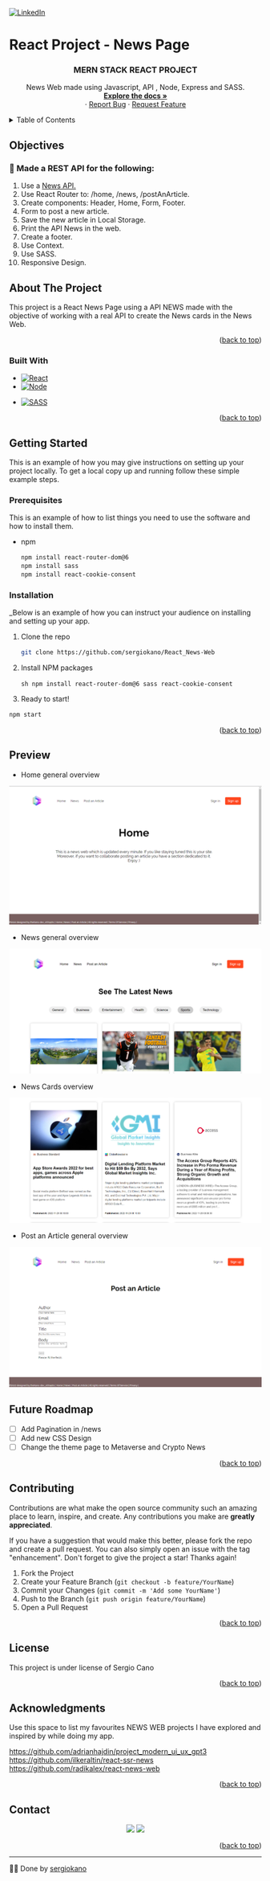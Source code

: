 [![LinkedIn][linkedin-shield]][linkedin-url]

# React Project - News Page

  <h3 align="center">MERN STACK REACT PROJECT</h3>

  <p align="center">
    News Web made using Javascript, API , Node, Express and SASS.
    <br />
    <a href="https://github.com/sergiokano/React_News-Web"><strong>Explore the docs »</strong></a>
    <br />
    ·
    <a href="https://github.com/sergiokano/React_News-Web/issues">Report Bug</a>
    ·
    <a href="https://github.com/sergiokano/React_News-Web/issues">Request Feature</a>
  </p>
</div>

<!-- TABLE OF CONTENTS -->
<details>
  <summary>Table of Contents</summary>
  <ol>
        <li><a href="#objectives">Objectives</a></li>
    <li>
      <a href="#about-the-project">About The Project</a>
      <ul>
         <li><a href="#built-with">Built With</a></li>
      </ul>   
    </li>
    <li>
      <a href="#getting-started">Getting Started</a>
      <ul>
        <li><a href="#prerequisites">Prerequisites</a></li>
        <li><a href="#installation">Installation</a></li>
      </ul>
    </li>
    <li><a href="#preview">Preview</a></li>
    <li><a href="#future-roadmap">Future Roadmap</a></li>
    <li><a href="#contributing">Contributing</a></li>
    <li><a href="#license">License</a></li>
    <li><a href="#acknowledgments">Acknowledgments</a></li>
    <li><a href="#contact">Contact</a></li>
  </ol>
</details>

<!-- ABOUT THE OBJECTIVES -->

## Objectives

### 🚧 Made a REST API for the following:

<objectives>
  <ol>
    <li>Use a <a href="https://newsapi.org/">News API.</a></li>
    <li>Use React Router to: /home, /news, /postAnArticle.</a></li>
    <li>Create components: Header, Home, Form, Footer.</a></li>
    <li>Form to post a new article.</a></li>
    <li>Save the new article in Local Storage.</a></li>
    <li>Print the API News in the web.</a></li>
    <li>Create a footer.</a></li>
    <li>Use Context.</a></li>
    <li>Use SASS.</a></li>
    <li>Responsive Design.</a></li>

  </ol>
</objectives>

<!-- ABOUT THE PROJECT -->

## About The Project

This project is a React News Page using a API NEWS made with the objective of working with a real API to create the News cards in the News Web.


<p align="right">(<a href="#readme-top">back to top</a>)</p>

### Built With

- [![React][React.js]][react-url]
- [![Node][node.js]][node.js-url]
* [![SASS][SASS]][SASS-url]

<p align="right">(<a href="#readme-top">back to top</a>)</p>

<!-- GETTING STARTED -->

## Getting Started

This is an example of how you may give instructions on setting up your project locally.
To get a local copy up and running follow these simple example steps.

### Prerequisites

This is an example of how to list things you need to use the software and how to install them.

- npm
  ```sh
  npm install react-router-dom@6
  npm install sass
  npm install react-cookie-consent
  ```

### Installation

\_Below is an example of how you can instruct your audience on installing and setting up your app.

1. Clone the repo

   ```sh
   git clone https://github.com/sergiokano/React_News-Web
   ```
2. Install NPM packages

   ```sh npm install react-router-dom@6 sass react-cookie-consent```
   
3. Ready to start!

```sh
npm start
```

<p align="right">(<a href="#readme-top">back to top</a>)</p>

<!-- PREVIEW -->
## Preview 

- Home general overview

![foto](./src/assets/Home.png)

- News general overview

![foto](./src/assets/News.png)

- News Cards overview

![foto](./src/assets/NewsCard.png)


- Post an Article general overview

![foto](./src/assets/PostArticle.png)


<!-- FUTURE -->

## Future Roadmap

- [ ] Add Pagination in /news
- [ ] Add new CSS Design
- [ ] Change the theme page to Metaverse and Crypto News

<p align="right">(<a href="#readme-top">back to top</a>)</p>

<!-- CONTRIBUTING -->

## Contributing

Contributions are what make the open source community such an amazing place to learn, inspire, and create. Any contributions you make are **greatly appreciated**.

If you have a suggestion that would make this better, please fork the repo and create a pull request. You can also simply open an issue with the tag "enhancement".
Don't forget to give the project a star! Thanks again!

1. Fork the Project
2. Create your Feature Branch (`git checkout -b feature/YourName`)
3. Commit your Changes (`git commit -m 'Add some YourName'`)
4. Push to the Branch (`git push origin feature/YourName`)
5. Open a Pull Request

<p align="right">(<a href="#readme-top">back to top</a>)</p>

<!-- LICENSE -->

## License

This project is under license of Sergio Cano

<p align="right">(<a href="#readme-top">back to top</a>)</p>

<!-- ACKNOWLEDGMENTS -->

## Acknowledgments

Use this space to list my favourites NEWS WEB projects I have explored and inspired by while doing my app.

https://github.com/adrianhajdin/project_modern_ui_ux_gpt3
https://github.com/ilkeraltin/react-ssr-news
https://github.com/radikalex/react-news-web


<p align="right">(<a href="#readme-top">back to top</a>)</p>

<!-- CONTACT -->

## Contact

  <p align="center">
<a href = "mailto:sergiocano.design@gmail.com"><img src="https://img.shields.io/badge/-Gmail-%23333?style=for-the-badge&logo=gmail&logoColor=white" target="_blank"></a>
    <a href="https://www.linkedin.com/in/sergiocano-frontend-backend-mern/" target="_blank"><img src="https://img.shields.io/badge/-LinkedIn-%230077B5?style=for-the-badge&logo=linkedin&logoColor=white" target="_blank"></a> 
</p>

<p align="right">(<a href="#readme-top">back to top</a>)</p>

---

👨‍💻️ Done by [sergiokano](https://github.com/sergiokano)

<!-- MARKDOWN LINKS & IMAGES -->
<!-- https://www.markdownguide.org/basic-syntax/#reference-style-links -->

[linkedin-shield]: https://img.shields.io/badge/-LinkedIn-black.svg?style=for-the-badge&logo=linkedin&colorB=555
[linkedin-url]: https://linkedin.com/in/sergiocano-dev
[product-screenshot]: images/screenshot.png
[next.js]: https://img.shields.io/badge/next.js-000000?style=for-the-badge&logo=nextdotjs&logoColor=white
[next-url]: https://nextjs.org/
[react.js]: https://img.shields.io/badge/React-20232A?style=for-the-badge&logo=react&logoColor=61DAFB
[react-url]: https://reactjs.org/
[vue.js]: https://img.shields.io/badge/Vue.js-35495E?style=for-the-badge&logo=vuedotjs&logoColor=4FC08D
[vue-url]: https://vuejs.org/
[angular.io]: https://img.shields.io/badge/Angular-DD0031?style=for-the-badge&logo=angular&logoColor=white
[angular-url]: https://angular.io/
[jwt]: https://img.shields.io/badge/JWT-black?style=for-the-badge&logo=JSON%20web%20tokens
[jwt-url]: https://jwt.io/
[vercel]: https://img.shields.io/badge/vercel-%23000000.svg?style=for-the-badge&logo=vercel&logoColor=white
[vercel-url]: https://vercel.com/
[mongodb]: https://img.shields.io/badge/MongoDB-%234ea94b.svg?style=for-the-badge&logo=mongodb&logoColor=white
[mongodb-url]: https://www.mongodb.com/es
[express.js]: https://img.shields.io/badge/express.js-%23404d59.svg?style=for-the-badge&logo=express&logoColor=%2361DAFB
[express.js-url]: https://expressjs.com/
[node.js]: https://img.shields.io/badge/node.js-6DA55F?style=for-the-badge&logo=node.js&logoColor=white
[node.js-url]: https://nextjs.org/
[postman]: https://img.shields.io/badge/Postman-FF6C37?style=for-the-badge&logo=postman&logoColor=white
[postman-url]: https://www.postman.com/
[SASS]: https://img.shields.io/badge/SASS-pink?style=for-the-badge&logo=SASS&logoColor=white
[SASS-url]: https://sass-lang.com/
